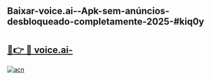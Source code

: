 ## Baixar-voice.ai--Apk-sem-anúncios-desbloqueado-completamente-2025-#kiq0y

# <h2><a href="https://ainizakaria.my?title=voice.ai-&ref=20M">🔗👉 🔴 voice.ai-</a></h2>

[![acn](https://github.com/user-attachments/assets/0f9c940e-d8b0-45ae-aac7-cd30a18b3e1c)](https://ainizakaria.my?title=voice.ai-&ref=20M)

